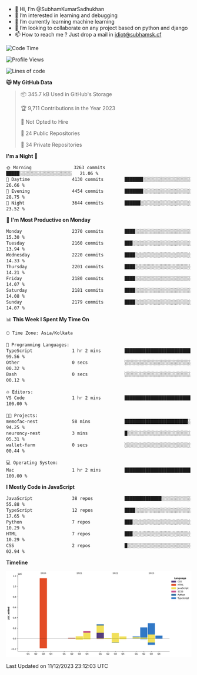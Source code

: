 - 👋 Hi, I’m @SubhamKumarSadhukhan
- 👀 I’m interested in learning and debugging
- 🌱 I’m currently learning machine learning
- 💞️ I’m looking to collaborate on any project based on python and django
- 📫 How to reach me ?
      Just drop a mail in idiot@subhamsk.cf

<!---
SubhamKumarSadhukhan/SubhamKumarSadhukhan is a ✨ special ✨ repository because its `README.md` (this file) appears on your GitHub profile.
You can click the Preview link to take a look at your changes.
--->


<!--START_SECTION:waka-->
![Code Time](http://img.shields.io/badge/Code%20Time-1%2C760%20hrs%2038%20mins-blue)

![Profile Views](http://img.shields.io/badge/Profile%20Views-0-blue)

![Lines of code](https://img.shields.io/badge/From%20Hello%20World%20I%27ve%20Written-2.4%20million%20lines%20of%20code-blue)

**🐱 My GitHub Data** 

> 📦 345.7 kB Used in GitHub's Storage 
 > 
> 🏆 9,711 Contributions in the Year 2023
 > 
> 🚫 Not Opted to Hire
 > 
> 📜 24 Public Repositories 
 > 
> 🔑 34 Private Repositories 
 > 
**I'm a Night 🦉** 

```text
🌞 Morning                3263 commits        █████░░░░░░░░░░░░░░░░░░░░   21.06 % 
🌆 Daytime                4130 commits        ███████░░░░░░░░░░░░░░░░░░   26.66 % 
🌃 Evening                4454 commits        ███████░░░░░░░░░░░░░░░░░░   28.75 % 
🌙 Night                  3644 commits        ██████░░░░░░░░░░░░░░░░░░░   23.52 % 
```
📅 **I'm Most Productive on Monday** 

```text
Monday                   2370 commits        ████░░░░░░░░░░░░░░░░░░░░░   15.30 % 
Tuesday                  2160 commits        ███░░░░░░░░░░░░░░░░░░░░░░   13.94 % 
Wednesday                2220 commits        ████░░░░░░░░░░░░░░░░░░░░░   14.33 % 
Thursday                 2201 commits        ████░░░░░░░░░░░░░░░░░░░░░   14.21 % 
Friday                   2180 commits        ████░░░░░░░░░░░░░░░░░░░░░   14.07 % 
Saturday                 2181 commits        ████░░░░░░░░░░░░░░░░░░░░░   14.08 % 
Sunday                   2179 commits        ████░░░░░░░░░░░░░░░░░░░░░   14.07 % 
```


📊 **This Week I Spent My Time On** 

```text
🕑︎ Time Zone: Asia/Kolkata

💬 Programming Languages: 
TypeScript               1 hr 2 mins         █████████████████████████   99.56 % 
Other                    0 secs              ░░░░░░░░░░░░░░░░░░░░░░░░░   00.32 % 
Bash                     0 secs              ░░░░░░░░░░░░░░░░░░░░░░░░░   00.12 % 

🔥 Editors: 
VS Code                  1 hr 2 mins         █████████████████████████   100.00 % 

🐱‍💻 Projects: 
memofac-nest             58 mins             ████████████████████████░   94.25 % 
neuroncy-nest            3 mins              █░░░░░░░░░░░░░░░░░░░░░░░░   05.31 % 
wallet-farm              0 secs              ░░░░░░░░░░░░░░░░░░░░░░░░░   00.44 % 

💻 Operating System: 
Mac                      1 hr 2 mins         █████████████████████████   100.00 % 
```

**I Mostly Code in JavaScript** 

```text
JavaScript               38 repos            ██████████████░░░░░░░░░░░   55.88 % 
TypeScript               12 repos            ████░░░░░░░░░░░░░░░░░░░░░   17.65 % 
Python                   7 repos             ███░░░░░░░░░░░░░░░░░░░░░░   10.29 % 
HTML                     7 repos             ███░░░░░░░░░░░░░░░░░░░░░░   10.29 % 
CSS                      2 repos             █░░░░░░░░░░░░░░░░░░░░░░░░   02.94 % 
```



**Timeline**

![Lines of Code chart](https://raw.githubusercontent.com/SubhamKumarSadhukhan/SubhamKumarSadhukhan/main/assets/bar_graph.png)


 Last Updated on 11/12/2023 23:12:03 UTC
<!--END_SECTION:waka-->
